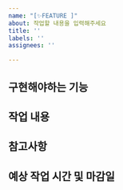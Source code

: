 ```yaml
---
name: "[✨FEATURE ]"
about: 작업할 내용을 입력해주세요
title: ''
labels: ''
assignees: ''

---
```


## 구현해야하는 기능

## 작업 내용

## 참고사항

## 예상 작업 시간 및 마감일
